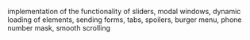 implementation of the functionality of sliders, modal windows, dynamic loading of elements, sending forms, tabs, spoilers, burger menu, phone number mask, smooth scrolling
